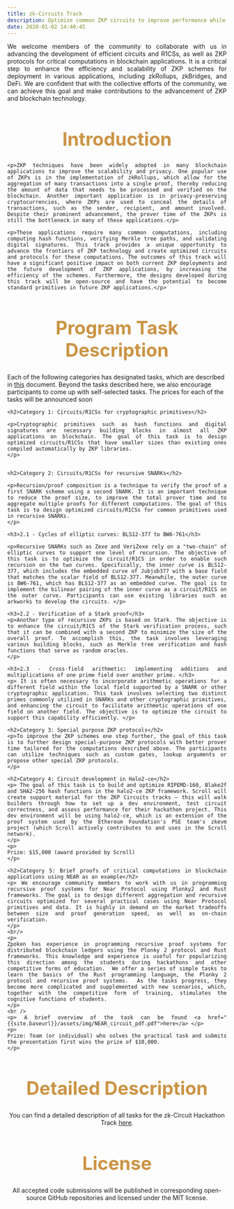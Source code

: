 ```yaml
---
title: zk-Circuits Track
description: Optimize common ZKP circuits to improve performance while preserving correctness.
date: 2020-01-02 14:40:45
---
```


<!-- Given a specification of the zkrollup computation and a reference circuit compiled by existing libraries in R1CS/Plonk format, reduce the total size of the rollup circuit while preserving the correctness. For example, the participants can design custom gates and lookup arguments in Plonk and other ZKP backends to optimize the prover time. Submit a writeup explaining the optimizations, the improvement on the prover time and any trade-off on the proof size/verifier time. The prize will be given to submissions with the fastest prover time. -->

<!-- Optimize common ZKP circuits to improve performance while preserving correctness. -->

<style>
p + ul {
    margin-top: -20px;
    margin-bottom: -10px;
}

/* p {
  font-size: x-large;
}

ul {
  font-size: x-large;
}

li {
  font-size: x-large;
} */

</style>


<div style="text-align: justify">
 <p>We welcome members of the community to collaborate with us in advancing the development of efficient circuits and R1CSs, as well as ZKP protocols for critical computations in blockchain applications. It is a critical step to enhance the efficiency and scalability of ZKP schemes for deployment in various applications, including zkRollups, zkBridges, and DeFi. We are confident that with the collective efforts of the community, we can achieve this goal and make contributions to the advancement of ZKP and blockchain technology. </p>
</div>

<div style="text-align: center;">
  <h1 style="font-weight: bold; font-size: 3em; color: #CB9445;">Introduction</h1>
</div>

<div style="text-align: justify">

    <p>ZKP techniques have been widely adopted in many blockchain applications to improve the scalability and privacy. One popular use of ZKPs is in the implementation of zkRollups, which allow for the aggregation of many transactions into a single proof, thereby reducing the amount of data that needs to be processed and verified on the blockchain. Another important application is in privacy-preserving cryptocurrencies, where ZKPs are used to conceal the details of transactions, such as the sender, recipient, and amount involved. Despite their prominent advancement, the prover time of the ZKPs is still the bottleneck in many of these applications.</p>

    <p>These applications require many common computations, including computing hash functions, verifying Merkle tree paths, and validating digital signatures. This track provides a unique opportunity to advance the frontiers of ZKP technology and create optimized circuits and protocols for these computations. The outcomes of this track will have a significant positive impact on both current ZKP deployments and the future development of ZKP applications, by increasing the efficiency of the schemes. Furthermore, the designs developed during this track will be open-source and have the potential to become standard primitives in future ZKP applications.</p>
</div>


<div style="text-align: center;">
  <h1 style="font-weight: bold; font-size: 3em; color: #CB9445;">Program Task Description</h1>
</div>

<p>
Each of the following categories has designated tasks, which are described in <a href="https://drive.google.com/file/d/1iQ7Cl0OjeL_Rrwkn7zRGDjb6dp0O4QfG/view?usp=share_link">this</a> document. Beyond the tasks described here, we also encourage participants to come up with self-selected tasks. The prices for each of the tasks will be announced soon
</p>

<div style="text-align: justify">

    <h2>Category 1: Circuits/R1CSs for cryptographic primitives</h2>

    <p>Cryptographic primitives such as hash functions and digital signatures are necessary building blocks in almost all ZKP applications on blockchain. The goal of this task is to design optimized circuits/R1CSs that have smaller sizes than existing ones compiled automatically by ZKP libraries. 
    </p>


    <h2>Category 2: Circuits/R1CSs for recursive SNARKs</h2>

    <p>Recursion/proof composition is a technique to verify the proof of a first SNARK scheme using a second SNARK. It is an important technique to reduce the proof size, to improve the total prover time and to aggregate multiple proofs for different computations. The goal of this task is to design optimized circuits/R1CSs for common primitives used in recursive SNARKs. 
    </p>

    <h3>2.1 - Cycles of elliptic curves: BLS12-377 to BW6-761</h3>

    <p>Recursive SNARKs such as Zexe and VeriZexe rely on a "two-chain" of elliptic curves to support one level of recursion. The objective of this task is to optimize the circuit/R1CS in order to enable such recursion on the two curves. Specifically, the inner curve is BLS12-377, which includes the embedded curve of Jubjub377 with a base field that matches the scalar field of BLS12-377. Meanwhile, the outer curve is BW6-761, which has BLS12-377 as an embedded curve. The goal is to implement the bilinear pairing of the inner curve as a circuit/R1CS on the outer curve. Participants can use existing libraries such as arkworks to develop the circuits. </p>

    <h3>2.2 - Verification of a Stark proof</h3>
    <p>Another type of recursive ZKPs is based on Stark. The objective is to enhance the circuit/R1CS of the Stark verification process, such that it can be combined with a second ZKP to minimize the size of the overall proof. To accomplish this, the task involves leveraging various building blocks, such as Merkle tree verification and hash functions that serve as random oracles.
    </p>

    <h3>2.3 - Cross-field arithmetic: implementing additions and multiplications of one prime field over another prime. </h3>
    <p> It is often necessary to incorporate arithmetic operations for a different field within the local field supported by a SNARK or other cryptographic application. This task involves selecting two distinct primes commonly utilized in SNARKs and other cryptographic primitives, and enhancing the circuit to facilitate arithmetic operations of one field on another field. The objective is to optimize the circuit to support this capability efficiently. </p>

    <h2>Category 3: Special purpose ZKP protocols</h2>
    <p>To improve the ZKP schemes one step further, the goal of this task is to further design special-purpose ZKP protocols with better prover time tailored for the computations described above. The participants can utilize techniques such as custom gates, lookup arguments or propose other special ZKP protocols. 
    </p>

    <h2>Category 4: Circuit development in Halo2-ce</h2>
    <p> The goal of this task is to build and optimize RIPEMD-160, Blake2f and SHA2-256 hash functions in the halo2-ce ZKP framework. Scroll will create support material for the ZKP Circuits tracks — this will walk builders through how to set up a dev environment, test circuit correctness, and assess performance for their hackathon project. This dev environment will be using halo2-ce, which is an extension of the proof system used by the Ethereum Foundation's PSE team's zkevm project (which Scroll actively contributes to and uses in the Scroll network).
    </p> 
    <p>
    Prize: $15,000 (award provided by Scroll)
    </p>

    <h2>Category 5: Brief proofs of critical computations in blockchain applications using NEAR as an example</h2>
    <p> We encourage community members to work with us in programming recursive proof systems for Near Protocol using Plonky2 and Rust frameworks. The goal is to design different aggregation and recursive circuits optimized for several practical cases using Near Protocol primitives and data. It is highly in demand on the market tradeoffs between size and proof generation speed, as well as on-chain verification.
    </p> 
    <br/>
    <p>
    Zpoken has experience in programming recursive proof systems for distributed blockchain ledgers using the Plonky 2 protocol and Rust frameworks. This knowledge and experience is useful for popularizing this direction among the students during hackathons and other competitive forms of education.  We offer a series of simple tasks to learn the basics of the Rust programming language, the Plonky 2 protocol and recursive proof systems.  As the tasks progress, they become more complicated and supplemented with new scenarios, which, together with the competitive form of training, stimulates the cognitive functions of students.
    </p>
    <br />
    <p> A brief overview of the task can be found <a href="{{site.baseurl}}/assets/img/NEAR_circuit_pdf.pdf">here</a> </p>
    <p>
    Prize: Team (or individual) who solves the practical task and submits the presentation first wins the prize of $10,000.
    </p>
</div>

<div style="text-align: center;">
  <h1 style="font-weight: bold; font-size: 3em; color: #CB9445;">Detailed Description</h1>
</div>
<div style="text-align: center;">
<p> You can find a detailed description of all tasks for the zk-Circuit Hackathon Track <a href="https://drive.google.com/file/d/1iQ7Cl0OjeL_Rrwkn7zRGDjb6dp0O4QfG/view?usp=share_link">here</a>.</p>
</div>

<div style="text-align: center;">
  <h1 style="font-weight: bold; font-size: 3em; color: #CB9445;">License</h1>
</div>
<div style="text-align: center;">
<p> All accepted code submissions will be published in corresponding open-source GitHub repositories and licensed under the MIT license.</p>
</div>
